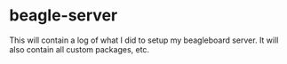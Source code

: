 beagle-server
=============

This will contain a log of what I did to setup my beagleboard server. It will also contain all custom packages, etc.
